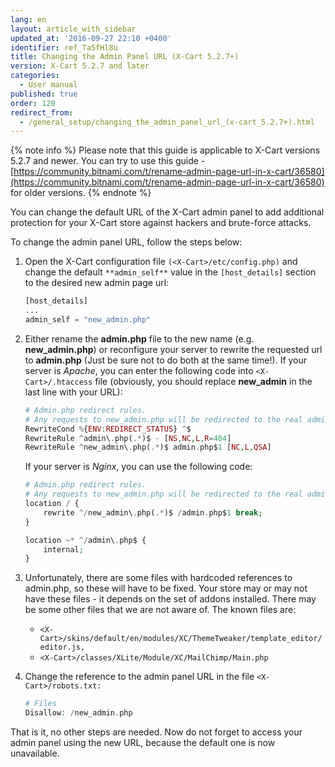 ```yaml
---
lang: en
layout: article_with_sidebar
updated_at: '2016-09-27 22:10 +0400'
identifier: ref_Ta5fHl8u
title: Changing the Admin Panel URL (X-Cart 5.2.7+)
version: X-Cart 5.2.7 and later
categories:
  - User manual
published: true
order: 120
redirect_from:
  - /general_setup/changing_the_admin_panel_url_(x-cart_5.2.7+).html
---
```


{% note info %}
Please note that this guide is applicable to X-Cart versions 5.2.7 and newer. You can try to use this guide - [https://community.bitnami.com/t/rename-admin-page-url-in-x-cart/36580](https://community.bitnami.com/t/rename-admin-page-url-in-x-cart/36580) for older versions.
{% endnote %}

You can change the default URL of the X-Cart admin panel to add additional protection for your X-Cart store against hackers and brute-force attacks.

To change the admin panel URL, follow the steps below:

1.  Open the X-Cart configuration file `(<X-Cart>/etc/config.php)` and change the default `**admin_self**` value in the `[host_details]` section to the desired new admin page url:

    ```php
    [host_details]
    ...
    admin_self = "new_admin.php"
    ```

2.  Either rename the **admin.php** file to the new name (e.g. **new_admin.php**) or reconfigure your server to rewrite the requested url to **admin.php** (Just be sure not to do both at the same time!). If your server is _Apache_, you can enter the following code into `<X-Cart>/.htaccess` file (obviously, you should replace **new_admin** in the last line with your URL):

    ```php
    # Admin.php redirect rules.
    # Any requests to new_admin.php will be redirected to the real admin.php file. Access to admin.php url is restricted.
    RewriteCond %{ENV:REDIRECT_STATUS} ^$
    RewriteRule ^admin\.php(.*)$ - [NS,NC,L,R=404]
    RewriteRule ^new_admin\.php(.*)$ admin.php$1 [NC,L,QSA]
    ```

    If your server is _Nginx_, you can use the following code:

    ```php
    # Admin.php redirect rules.
    # Any requests to new_admin.php will be redirected to the real admin.php file. Access to admin.php url is restricted.
    location / {
    	rewrite ^/new_admin\.php(.*)$ /admin.php$1 break;
    }

    location ~* ^/admin\.php$ {
        internal;
    }
    ```

3.  Unfortunately, there are some files with hardcoded references to admin.php, so these will have to be fixed. Your store may or may not have these files - it depends on the set of addons installed. There may be some other files that we are not aware of. The known files are:
    *   `<X-Cart>/skins/default/en/modules/XC/ThemeTweaker/template_editor/editor.js,`
    *   `<X-Cart>/classes/XLite/Module/XC/MailChimp/Main.php
        `
4.  Change the reference to the admin panel URL in the file `<X-Cart>/robots.txt:`

    ```php
    # Files
    Disallow: /new_admin.php
    ```

That is it, no other steps are needed. Now do not forget to access your admin panel using the new URL, because the default one is now unavailable.
